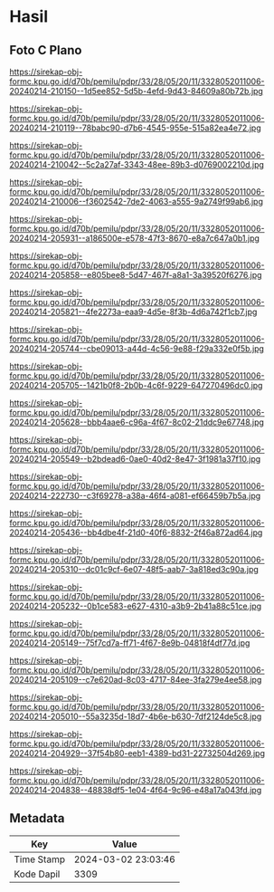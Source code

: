 # Hasil

## Foto C Plano

https://sirekap-obj-formc.kpu.go.id/d70b/pemilu/pdpr/33/28/05/20/11/3328052011006-20240214-210150--1d5ee852-5d5b-4efd-9d43-84609a80b72b.jpg

https://sirekap-obj-formc.kpu.go.id/d70b/pemilu/pdpr/33/28/05/20/11/3328052011006-20240214-210119--78babc90-d7b6-4545-955e-515a82ea4e72.jpg

https://sirekap-obj-formc.kpu.go.id/d70b/pemilu/pdpr/33/28/05/20/11/3328052011006-20240214-210042--5c2a27af-3343-48ee-89b3-d0769002210d.jpg

https://sirekap-obj-formc.kpu.go.id/d70b/pemilu/pdpr/33/28/05/20/11/3328052011006-20240214-210006--f3602542-7de2-4063-a555-9a2749f99ab6.jpg

https://sirekap-obj-formc.kpu.go.id/d70b/pemilu/pdpr/33/28/05/20/11/3328052011006-20240214-205931--a186500e-e578-47f3-8670-e8a7c647a0b1.jpg

https://sirekap-obj-formc.kpu.go.id/d70b/pemilu/pdpr/33/28/05/20/11/3328052011006-20240214-205858--e805bee8-5d47-467f-a8a1-3a39520f6276.jpg

https://sirekap-obj-formc.kpu.go.id/d70b/pemilu/pdpr/33/28/05/20/11/3328052011006-20240214-205821--4fe2273a-eaa9-4d5e-8f3b-4d6a742f1cb7.jpg

https://sirekap-obj-formc.kpu.go.id/d70b/pemilu/pdpr/33/28/05/20/11/3328052011006-20240214-205744--cbe09013-a44d-4c56-9e88-f29a332e0f5b.jpg

https://sirekap-obj-formc.kpu.go.id/d70b/pemilu/pdpr/33/28/05/20/11/3328052011006-20240214-205705--1421b0f8-2b0b-4c6f-9229-647270496dc0.jpg

https://sirekap-obj-formc.kpu.go.id/d70b/pemilu/pdpr/33/28/05/20/11/3328052011006-20240214-205628--bbb4aae6-c96a-4f67-8c02-21ddc9e67748.jpg

https://sirekap-obj-formc.kpu.go.id/d70b/pemilu/pdpr/33/28/05/20/11/3328052011006-20240214-205549--b2bdead6-0ae0-40d2-8e47-3f1981a37f10.jpg

https://sirekap-obj-formc.kpu.go.id/d70b/pemilu/pdpr/33/28/05/20/11/3328052011006-20240214-222730--c3f69278-a38a-46f4-a081-ef66459b7b5a.jpg

https://sirekap-obj-formc.kpu.go.id/d70b/pemilu/pdpr/33/28/05/20/11/3328052011006-20240214-205436--bb4dbe4f-21d0-40f6-8832-2f46a872ad64.jpg

https://sirekap-obj-formc.kpu.go.id/d70b/pemilu/pdpr/33/28/05/20/11/3328052011006-20240214-205310--dc01c9cf-6e07-48f5-aab7-3a818ed3c90a.jpg

https://sirekap-obj-formc.kpu.go.id/d70b/pemilu/pdpr/33/28/05/20/11/3328052011006-20240214-205232--0b1ce583-e627-4310-a3b9-2b41a88c51ce.jpg

https://sirekap-obj-formc.kpu.go.id/d70b/pemilu/pdpr/33/28/05/20/11/3328052011006-20240214-205149--75f7cd7a-ff71-4f67-8e9b-04818f4df77d.jpg

https://sirekap-obj-formc.kpu.go.id/d70b/pemilu/pdpr/33/28/05/20/11/3328052011006-20240214-205109--c7e620ad-8c03-4717-84ee-3fa279e4ee58.jpg

https://sirekap-obj-formc.kpu.go.id/d70b/pemilu/pdpr/33/28/05/20/11/3328052011006-20240214-205010--55a3235d-18d7-4b6e-b630-7df2124de5c8.jpg

https://sirekap-obj-formc.kpu.go.id/d70b/pemilu/pdpr/33/28/05/20/11/3328052011006-20240214-204929--37f54b80-eeb1-4389-bd31-22732504d269.jpg

https://sirekap-obj-formc.kpu.go.id/d70b/pemilu/pdpr/33/28/05/20/11/3328052011006-20240214-204838--48838df5-1e04-4f64-9c96-e48a17a043fd.jpg


## Metadata

| Key        | Value               |
| ---------- | ------------------- |
| Time Stamp | 2024-03-02 23:03:46 |
| Kode Dapil | 3309                |



